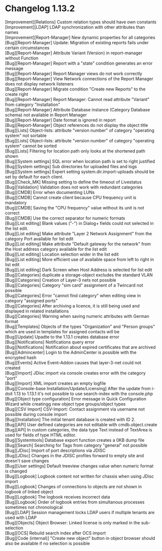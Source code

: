# Changelog 1.13.2

[Improvement][Relations] Custom relation types should have own constants  
[Improvement][LDAP] LDAP synchronization with other attributes than names  
[Improvement][Report-Manager] New dynamic properties for all categories  
[Bug][Report-Manager] Update: Migration of existing reports fails under certain circumstances  
[Bug][Report-Manager] Attribute Variant (Version) in report-manager without Function  
[Bug][Report-Manager] Report with a "state" condition generates an error message  
[Bug][Report-Manager] Report Manager views do not work correctly  
[Bug][Report-Manager] View Network connections of the Report Manager does not display network listeners  
[Bug][Report-Manager] Migrate condition "Create new Reports" to the create right  
[Bug][Report-Manager] Report Manager: Cannot read attribute "Variant" from category "Installation"  
[Bug][Report-Manager] Attribute Database instance (Category Database schema) not available in Report Manager  
[Bug][Report-Manager] Date format is ignored in report  
[Bug][Report-Manager] Object references do not display the object title  
[Bug][Lists] Object-lists: attribute "version number" of category "operating system" not sortable  
[Bug][Lists] Object-lists: attribute "version number" of category "operating system" cannot be sorted  
[Bug][Lists] Filtering for location path only looks at the shortened path shown  
[Bug][System settings] SQL error when location path is set to right justified  
[Bug][System settings] Sub directories for uploaded files and logs  
[Bug][System settings] Expert setting system.dir.import-uploads should be set by default for each client.  
[Bug][Check_MK] Missing setting to define the timeout of Livestatus  
[Bug][Validation] Validation does not work with redundant categories  
[Bug][CMDB] Error when documenting LUNs  
[Bug][CMDB] Cannot create client because CPU frequency unit is mandatory  
[Bug][CMDB] Saving the "CPU frequency" value without its unit is not correct  
[Bug][CMDB] Use the correct separator for numeric formats  
[Bug][List editing] Blank values ("-") in Dialog+ fields could not selected in the list edit.  
[Bug][List editing] Make attribute "Layer 2 Network Assignment" from the category Port available for list edit  
[Bug][List editing] Make attribute "Default gateway for the network" from the Host address category available for the list edit  
[Bug][List editing] Location selection wider in the list edit  
[Bug][List editing] More efficient use of available space from left to right in list edit  
[Bug][List editing] Dark Screen when Host Address is selected for list edit  
[Bug][Categories] duplicate a storage-object excludes the standard VLAN  
[Bug][Categories] Creation of Layer-3 nets not possible  
[Bug][Categories] Category "sim card" assignment of a Twincard not possible  
[Bug][Categories] Error "cannot find category" when editing view in category "assigned ports"  
[Bug][Categories] After archiving a licence, it is still being used and displayed in related installations  
[Bug][Categories] Warning when saving numeric attributes with German format  
[Bug][Templates] Objects of the types "Organization" and "Person groups" which are used in templates for assigned contacts will be  
[Bug][Update] Upadte to the 1.13.1 creates database error  
[Bug][Notifications] Notifications query error  
[Bug][Notifications] Notification about expired certificates that are archived  
[Bug][Admincenter] Login to the AdminCenter is possible with the encrypted hash  
[Bug][Events] Active Event-Addon causes that layer-3-net could not created  
[Bug][Import] JDisc import via console creates error with the category "port"  
[Bug][Import] XML import creates an empty logfile  
[Bug][Console-base Installation/Update/Licensing] After the update from i-doit 1.13 to 1.13.1 it's not possible to use search-index with the console.php  
[Bug][Object type configuration] Error message in Quick Configuration Wizard while creatingg new object type groups/object types  
[Bug][CSV Import] CSV-Import: Contact assignment via username not possible during console import  
[Bug][Installation] The initial tenant database is created with ID 2.  
[Bug][API] User defined categories are not editable with cmdb.object.create  
[Bug][API] In custom categories, the data type Text instead of TextArea is used for fields of type HTML editor.  
[Bug][Systemtools] Database export function creates a 0KB dump file  
[Bug][Search] Searching for Tags from category "general" not possible  
[Bug][JDisc] Import of port descriptions via JDISC  
[Bug][JDisc] Changes in the JDISC profiles forward to empty site and doesn't save changes  
[Bug][User settings] Default treeview changes value when numeric format is changed  
[Bug][Logbook] Logbook content not written for chassis when using JDisc import  
[Bug][Logbook] Changes of connections to objects are not shown in logbook of linked object  
[Bug][Logbook] The logbook receives incorrect data  
[Bug][Logbook] Order of logbook entries from simultanous processes sometimes not chronological  
[Bug][LDAP] Session management locks LDAP users if multiple tenants are used with LDAP  
[Bug][Objects] Object Browser: Linked license is only marked in the sub-selection  
[Bug][OCS] Rebuild search index after OCS import  
[Bug][Code (internal)] "Create new object" button in object browser should also be available if no selection is possible  